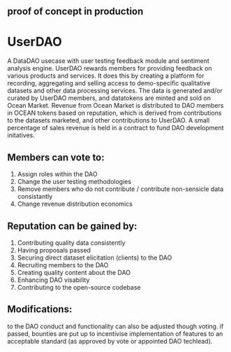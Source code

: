 ## proof of concept in production

# UserDAO
A DataDAO usecase with user testing feedback module and sentiment analysis engine. UserDAO rewards members for providing feedback on various products and services. It does this by creating a platform for recording, aggregating and selling access to demo-specific qualitative datasets and other data processing services. The data is generated and/or curated by UserDAO members, and datatokens are minted and sold on Ocean Market. Revenue from Ocean Market is distributed to DAO members in OCEAN tokens based on reputation, which is derived from contributions to the datasets marketed, and other contributions to UserDAO. A small percentage of sales revenue is held in a contract to fund DAO development initatives.

## Members can vote to:
1) Assign roles within the DAO 
2) Change the user testing methodologies 
3) Remove members who do not contribute / contribute non-sensicle data consistantly
4) Change revenue distribution economics

## Reputation can be gained by:
1) Contributing quality data consistently 
2) Having proposals passed 
3) Securing direct dataset elicitation (clients) to the DAO
4) Recruiting members to the DAO
5) Creating quality content about the DAO
6) Enhancing DAO visability
7) Contributing to the open-source codebase

## Modifications:
to the DAO conduct and functionality can also be adjusted though voting. if passed, bounties are put up to incentivise implementation of features to an acceptable standard (as approved by vote or appointed DAO techlead).
